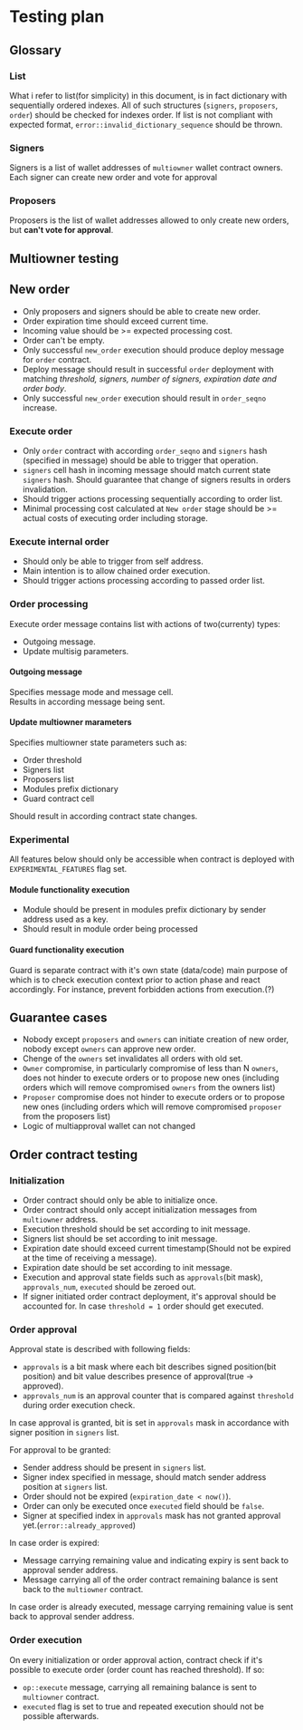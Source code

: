 # Testing plan

## Glossary

### List

What i refer to list(for simplicity) in this document, is in fact dictionary with sequentially ordered indexes.
All of such structures (`signers`, `proposers`, `order`) should be checked for indexes order.
If list is not compliant with expected format, `error::invalid_dictionary_sequence` should be thrown.

### Signers

Signers is a list of wallet addresses of `multiowner` wallet contract owners.  
Each signer can create new order and vote for approval

### Proposers

Proposers is the list of wallet addresses allowed to only create new orders, but **can't vote for approval**.

## Multiowner testing

## New order

- Only proposers and signers should be able to create new order.
- Order expiration time should exceed current time.
- Incoming value should be >= expected processing cost.
- Order can't be empty.
- Only successful `new_order` execution should produce deploy message for `order` contract.
- Deploy message should result in successful `order` deployment with matching *threshold, signers, number of signers, expiration date and order body*.
- Only successful `new_order` execution should result in `order_seqno` increase.

### Execute order

- Only `order` contract with according `order_seqno` and `signers` hash (specified in message) should be able to trigger that operation.
- `signers` cell hash in incoming message should match current state `signers` hash. Should guarantee that change of signers results in orders invalidation.
- Should trigger actions processing sequentially according to order list.
- Minimal processing cost calculated at `New order` stage should be >= actual costs of executing order including storage.

### Execute internal order

- Should only be able to trigger from self address.  
- Main intention is to allow chained order execution.  
- Should trigger actions processing according to passed order list.

### Order processing

Execute order message contains list with actions of two(currenty) types:

- Outgoing message.
- Update multisig parameters.

#### Outgoing message

Specifies message mode and message cell.  
Results in according message being sent.

#### Update multiowner marameters

Specifies multiowner state parameters such as:

- Order threshold
- Signers list
- Proposers list
- Modules prefix dictionary
- Guard contract cell

Should result in according contract state changes.

### Experimental

All features below should only be accessible when contract is deployed with `EXPERIMENTAL_FEATURES` flag set.

#### Module functionality execution

- Module should be present in modules prefix dictionary by sender address used as a key.  
- Should result in module order being processed

#### Guard functionality execution

Guard is separate contract with it's own state (data/code) main purpose of which is to check execution context prior to action phase and react accordingly.
For instance, prevent forbidden actions from execution.(?)

## Guarantee cases

- Nobody except `proposers` and `owners` can initiate creation of new order, nobody except `owners` can approve new order.
- Chenge of the `owners` set invalidates all orders with old set.
- `Owner` compromise, in particularly compromise of less than N `owners`, does not hinder to execute orders or to propose new ones (including orders which will remove compromised `owners` from the owners list)
- `Proposer` compromise does not hinder to execute orders or to propose new ones (including orders which will remove compromised `proposer` from the proposers list)
- Logic of multiapproval wallet can not changed

## Order contract testing

### Initialization

- Order contract should only be able to initialize once.
- Order contract should only accept initialization messages from `multiowner` address.
- Execution threshold should be set according to init message.
- Signers list should be set according to init message.
- Expiration date should exceed current timestamp(Should not be expired at the time of receiving a message).
- Expiration date should be set according to init message.
- Execution and approval state fields such as `approvals`(bit mask), `approvals_num`, `executed` should be zeroed out.
- If signer initiated order contract deployment, it's approval should be accounted for. In case `threshold = 1` order should get executed.

### Order approval

Approval state is described with following fields:  

- `approvals` is a bit mask where each bit describes signed position(bit position) and bit value describes presence of approval(true -> approved).
- `approvals_num` is an approval counter that is compared against `threshold` during order execution check.

In case approval is granted, bit is set in `approvals` mask in accordance with signer position in `signers` list.

For approval to be granted:  

- Sender address should be present in `signers` list.
- Signer index specified in message, should match sender address position at `signers` list.
- Order should not be expired (`expiration_date < now()`).
- Order can only be executed once `executed` field should be `false`.
- Signer at specified index in `approvals` mask has not granted approval yet.(`error::already_approved`)

In case order is expired:

- Message carrying remaining value and indicating expiry is sent back to approval sender address.
- Message carrying all of the order contract remaining balance is sent back to the `multiowner` contract.

In case order is already executed, message carrying remaining value is sent back to approval sender address.

### Order execution

On every initialization or order approval action, contract check if it's possible to execute order (order count has reached threshold).
If so:

- `op::execute` message, carrying all remaining balance is sent to `multiowner` contract.
- `executed` flag is set to true and repeated execution should not be possible afterwards.
